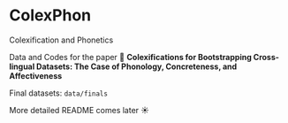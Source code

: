 # ColexPhon
Colexification and Phonetics

Data and Codes for the paper :page_with_curl:
__Colexifications for Bootstrapping Cross-lingual Datasets:
The Case of Phonology, Concreteness, and Affectiveness__

Final datasets: `data/finals`

More detailed README comes later :sunny:
